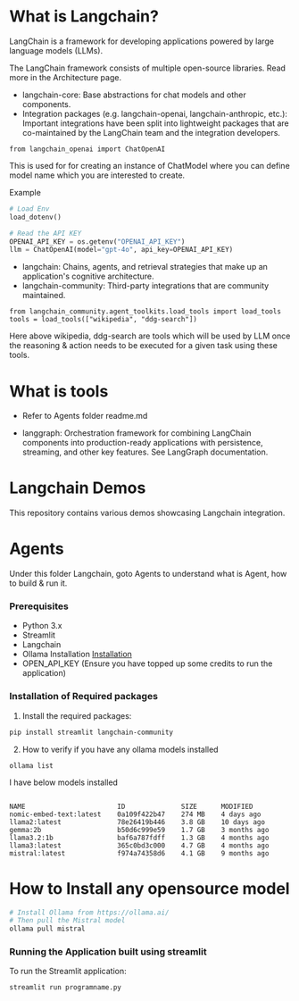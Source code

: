 # What is Langchain?
LangChain is a framework for developing applications powered by large language models (LLMs).


The LangChain framework consists of multiple open-source libraries. Read more in the Architecture page.

- langchain-core: Base abstractions for chat models and other components.
- Integration packages (e.g. langchain-openai, langchain-anthropic, etc.): Important integrations have been split into lightweight packages that are co-maintained by the LangChain team and the integration developers.

```
from langchain_openai import ChatOpenAI

```

This is used for for creating an instance of ChatModel where you can define model name which you are interested to create.

Example

```py 
# Load Env
load_dotenv()

# Read the API KEY
OPENAI_API_KEY = os.getenv("OPENAI_API_KEY")
llm = ChatOpenAI(model="gpt-4o", api_key=OPENAI_API_KEY)

```

- langchain: Chains, agents, and retrieval strategies that make up an application's cognitive architecture.
- langchain-community: Third-party integrations that are community maintained.

```
from langchain_community.agent_toolkits.load_tools import load_tools
tools = load_tools(["wikipedia", "ddg-search"])
```

Here above wikipedia, ddg-search are tools which will be used by LLM once the reasoning & action needs to be executed for a given task using these tools.

# What is tools

- Refer to Agents folder readme.md

- langgraph: Orchestration framework for combining LangChain components into production-ready applications with persistence, streaming, and other key features. See LangGraph documentation.


# Langchain Demos

This repository contains various demos showcasing Langchain integration.

# Agents 

Under this folder Langchain, goto Agents to understand what is Agent, how to build & run it.


### Prerequisites

- Python 3.x
- Streamlit
- Langchain
- Ollama Installation [Installation](https://ollama.com/download)
- OPEN_API_KEY (Ensure you have topped up some credits to run the application)


### Installation of Required packages 

1. Install the required packages:

```bash
pip install streamlit langchain-community
```

2. How to verify if you have any ollama models installed 

```
ollama list

```
I have below models installed 
```

NAME                       ID              SIZE      MODIFIED
nomic-embed-text:latest    0a109f422b47    274 MB    4 days ago
llama2:latest              78e26419b446    3.8 GB    10 days ago
gemma:2b                   b50d6c999e59    1.7 GB    3 months ago
llama3.2:1b                baf6a787fdff    1.3 GB    4 months ago
llama3:latest              365c0bd3c000    4.7 GB    4 months ago
mistral:latest             f974a74358d6    4.1 GB    9 months ago

```

# How to Install any opensource model

```bash
# Install Ollama from https://ollama.ai/
# Then pull the Mistral model
ollama pull mistral
```

### Running the Application built using streamlit

To run the Streamlit application:

```bash
streamlit run programname.py
```
